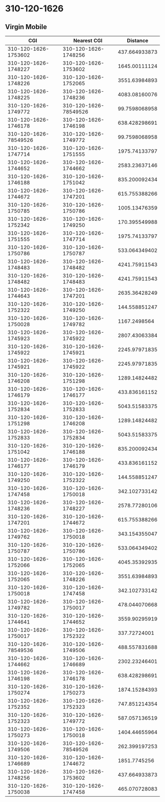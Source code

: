 # 310-120-1626
## Virgin Mobile


| CGI | Nearest CGI | Distance |
|-----|-------------|----------|
| 310-120-1626-1753602 | 310-120-1626-1748256 | 437.664933873 |
| 310-120-1626-1748227 | 310-120-1626-1753602 | 1645.00111124 |
| 310-120-1626-1748226 | 310-120-1626-1752065 | 3551.63984893 |
| 310-120-1626-1748225 | 310-120-1626-1748236 | 4083.08160076 |
| 310-120-1626-1749772 | 310-120-1626-78549526 | 99.7598068958 |
| 310-120-1626-1746178 | 310-120-1626-1746198 | 638.428298691 |
| 310-120-1626-78549526 | 310-120-1626-1749772 | 99.7598068958 |
| 310-120-1626-1747714 | 310-120-1626-1751555 | 1975.74133797 |
| 310-120-1626-1744652 | 310-120-1626-1744662 | 2583.23637146 |
| 310-120-1626-1746188 | 310-120-1626-1751042 | 835.200092434 |
| 310-120-1626-1744672 | 310-120-1626-1747201 | 615.755388266 |
| 310-120-1626-1750785 | 310-120-1626-1750786 | 1005.13476359 |
| 310-120-1626-1752342 | 310-120-1626-1749250 | 170.395549988 |
| 310-120-1626-1751555 | 310-120-1626-1747714 | 1975.74133797 |
| 310-120-1626-1750786 | 310-120-1626-1750787 | 533.064349402 |
| 310-120-1626-1748483 | 310-120-1626-1748482 | 4241.75911543 |
| 310-120-1626-1748482 | 310-120-1626-1748483 | 4241.75911543 |
| 310-120-1626-1744643 | 310-120-1626-1747201 | 2635.36428249 |
| 310-120-1626-1752322 | 310-120-1626-1749250 | 144.558851247 |
| 310-120-1626-1750028 | 310-120-1626-1749782 | 1167.2498564 |
| 310-120-1626-1745923 | 310-120-1626-1745922 | 2807.43063384 |
| 310-120-1626-1745922 | 310-120-1626-1745921 | 2245.97971835 |
| 310-120-1626-1745921 | 310-120-1626-1745922 | 2245.97971835 |
| 310-120-1626-1746208 | 310-120-1626-1751298 | 1289.14824482 |
| 310-120-1626-1746179 | 310-120-1626-1746177 | 433.836161152 |
| 310-120-1626-1752834 | 310-120-1626-1752833 | 5043.51583375 |
| 310-120-1626-1751298 | 310-120-1626-1746208 | 1289.14824482 |
| 310-120-1626-1752833 | 310-120-1626-1752834 | 5043.51583375 |
| 310-120-1626-1751042 | 310-120-1626-1746188 | 835.200092434 |
| 310-120-1626-1746177 | 310-120-1626-1746179 | 433.836161152 |
| 310-120-1626-1749250 | 310-120-1626-1752322 | 144.558851247 |
| 310-120-1626-1747458 | 310-120-1626-1750018 | 342.102733142 |
| 310-120-1626-1748236 | 310-120-1626-1748227 | 2578.77280106 |
| 310-120-1626-1747201 | 310-120-1626-1744672 | 615.755388266 |
| 310-120-1626-1749762 | 310-120-1626-1750018 | 343.154355047 |
| 310-120-1626-1750787 | 310-120-1626-1750786 | 533.064349402 |
| 310-120-1626-1752066 | 310-120-1626-1752065 | 4045.35392935 |
| 310-120-1626-1752065 | 310-120-1626-1748226 | 3551.63984893 |
| 310-120-1626-1750018 | 310-120-1626-1747458 | 342.102733142 |
| 310-120-1626-1749782 | 310-120-1626-1750017 | 478.044070668 |
| 310-120-1626-1744641 | 310-120-1626-1744652 | 3559.90295919 |
| 310-120-1626-1750017 | 310-120-1626-1752322 | 337.72724001 |
| 310-120-1626-78549536 | 310-120-1626-1749506 | 488.557831688 |
| 310-120-1626-1744662 | 310-120-1626-1746689 | 2302.23246401 |
| 310-120-1626-1746198 | 310-120-1626-1746178 | 638.428298691 |
| 310-120-1626-1750274 | 310-120-1626-1750273 | 1874.15284393 |
| 310-120-1626-1752352 | 310-120-1626-1752323 | 747.851214354 |
| 310-120-1626-1752323 | 310-120-1626-1749772 | 587.057136519 |
| 310-120-1626-1750273 | 310-120-1626-1750018 | 1404.44655964 |
| 310-120-1626-1749506 | 310-120-1626-78549526 | 262.399197253 |
| 310-120-1626-1746689 | 310-120-1626-1744672 | 1851.7745256 |
| 310-120-1626-1748256 | 310-120-1626-1753602 | 437.664933873 |
| 310-120-1626-1750038 | 310-120-1626-1747458 | 465.070728083 |
